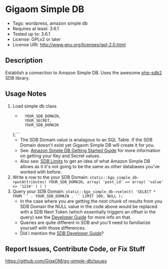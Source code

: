 Gigaom Simple DB
================

* Tags: wordpress, amazon simple db
* Requires at least: 3.6.1
* Tested up to: 3.6.1
* License: GPLv2 or later
* License URI: http://www.gnu.org/licenses/gpl-2.0.html

Description
-----------

Establish a connection to Amazon Simple DB. Uses the awesome [php-sdb2](https://github.com/g-g/php-sdb2) SDB library.

Usage Notes
-----------

1. Load simple db class
	* ```static::$go_simple_db = GO_Simple_DB::get( 
		YOUR_SDB_DOMAIN,
		YOUR_SECRET,
		YOUR_SDB_DOMAIN
	);```
	* The SDB Domain value is analagous to an SQL Table. If the SDB Domain doesn't exist yet Gigaom Simple DB will create it for you.
	* See: [Amazon Simple DB Getting Started Guide](http://docs.aws.amazon.com/AmazonSimpleDB/latest/GettingStartedGuide/Welcome.html) for more information on getting your Key and Secret values.
	* Also see: [SDB Limits](http://docs.aws.amazon.com/AmazonSimpleDB/latest/DeveloperGuide/SDBLimits.html) to get an idea of what Amazon Simple DB allows as it it's not going to be the same as other databases you've worked with before.
2. Write a row to the your SDB Domain: ```static::$go_simple_db->putAttributes( YOUR_SDB_DOMAIN, array( 'post_id' => array( 'value' => '1234' ) ) )```
3. Query your SDB Domain: ```static::$go_simple_db->select( 'SELECT * FROM `' . YOUR_SDB_DOMAIN . '` LIMIT 100, NULL );```
	* In the case where you are getting the next chunk of results from you SDB Domain the NULL value in the code above would be replaced with a SDB Next Token (which essentially triggers an offset in the query) see the [Developer Guide](http://docs.aws.amazon.com/AmazonSimpleDB/latest/DeveloperGuide) for more info on that. 
	* Queries are quite different in SDB and you'll need to familiarize yourself with those differences.
	* Did I mention the [SDB Developer Guide](http://docs.aws.amazon.com/AmazonSimpleDB/latest/DeveloperGuide)?

Report Issues, Contribute Code, or Fix Stuff
--------------------------------------------

https://github.com/GigaOM/go-simple-db/issues

